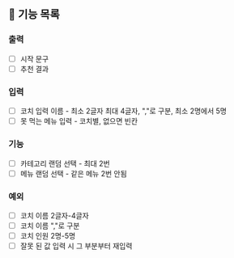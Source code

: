 ## 🚀 기능 목록
### 출력
- [ ] 시작 문구
- [ ] 추천 결과
### 입력
- [ ] 코치 입력 이름 - 최소 2글자 최대 4글자, ","로 구분, 최소 2명에서 5명
- [ ] 못 먹는 메뉴 입력 - 코치별, 없으면 빈칸

### 기능
- [ ] 카테고리 랜덤 선택 - 최대 2번
- [ ] 메뉴 랜덤 선택 - 같은 메뉴 2번 안됨

### 예외
- [ ] 코치 이름 2글자-4글자
- [ ] 코치 이름 ","로 구분
- [ ] 코치 인원 2명-5명
- [ ] 잘못 된 값 입력 시 그 부분부터 재입력